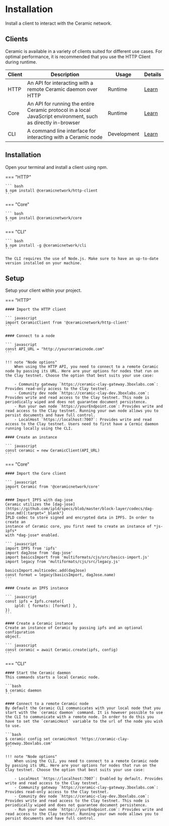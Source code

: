 # Installation
Install a client to interact with the Ceramic network.

## Clients
Ceramic is available in a variety of clients suited for different use cases. For optimal performance, it is recommended that you use the HTTP Client during runtime.

Client | Description | Usage | Details |
| ------ | ----- | ---- | --- |
| HTTP | An API for interacting with a remote Ceramic daemon over HTTP | Runtime | [Learn]() |
| Core | An API for running the entire Ceramic protocol in a local JavaScript environment, such as directly in-browser | Runtime | [Learn]() |
| CLI | A command line interface for interacting with a Ceramic node | Development | [Learn]() |

## Installation
Open your terminal and install a client using npm.

=== "HTTP"

    ``` bash
    $ npm install @ceramicnetwork/http-client
    ```

=== "Core"

    ``` bash
    $ npm install @ceramicnetwork/core
    ```

=== "CLI"

    ``` bash
    $ npm install -g @ceramicnetwork/cli
    ```

    The CLI requires the use of Node.js. Make sure to have an up-to-date version installed on your machine.

## Setup
Setup your client within your project.

=== "HTTP"

    #### Import the HTTP client

    ``` javascript
    import CeramicClient from '@ceramicnetwork/http-client'
    ```

    #### Connect to a node

    ``` javascript
    const API_URL = "http://yourceramicnode.com"
    ```
    
    !!! note "Node options"
        When using the HTTP API, you need to connect to a remote Ceramic node by passing its URL. Here are your options for nodes that run on the Clay testnet. Choose the option that best suits your use case:
        
        - Community gateway `https://ceramic-clay-gateway.3boxlabs.com`: Provides read-only access to the Clay testnet.
        - Comunity dev node `https://ceramic-clay-dev.3boxlabs.com`: Provides write and read access to the Clay testnet. This node is periodically wiped and does not guarantee document persistence.
        - Run your own node `https://yourEndpoint.com`: Provides write and read access to the Clay testnet. Running your own node allows you to persist documents and have full control.
        - LocalHost `https://localhost:7007`: Provides write and read access to the Clay testnet. Users need to first have a Cermic daemon running locally using the CLI.

    #### Create an instance

    ``` javascript
    const ceramic = new CeramicClient(API_URL)
    ```

=== "Core"

    #### Import the Core client

    ``` javascript
    import Ceramic from '@ceramicnetwork/core'
    ```

    #### Import IPFS with dag-jose
    Ceramic utilizes the [dag-jose](https://github.com/ipld/specs/blob/master/block-layer/codecs/dag-jose.md){:target="_blank"}
    IPLD codec to store signed and encrypted data in IPFS. In order to create an
    instance of Ceramic core, you first need to create an instance of *js-ipfs*
    with *dag-jose* enabled.

    ``` javascript
    import IPFS from 'ipfs'
    import dagJose from 'dag-jose'
    import basicsImport from 'multiformats/cjs/src/basics-import.js'
    import legacy from 'multiformats/cjs/src/legacy.js'

    basicsImport.multicodec.add(dagJose)
    const format = legacy(basicsImport, dagJose.name)
    ```

    #### Create an IPFS instance

    ``` javascript
    const ipfs = Ipfs.create({
        ipld: { formats: [format] },
    })
    ```

    #### Create a Ceramic instance
    Create an instance of Ceramic by passing ipfs and an optional configuration
    object.

    ``` javascript
    const ceramic = await Ceramic.create(ipfs, config)
    ```

=== "CLI"

    #### Start the Ceramic daemon
    This commands starts a local Ceramic node.

    ```bash
    $ ceramic daemon
    ```

    #### Connect to a remote Ceramic node
    By default the Ceramic CLI communicates with your local node that you start with the `ceramic daemon` command. It is however possible to use the CLI to communicate with a remote node. In order to do this you have to set the `ceramicHost` variable to the url of the node you wish to use.

    ```bash
    $ ceramic config set ceramicHost 'https://ceramic-clay-gateway.3boxlabs.com'
    ```

    !!! note "Node options"
        When using the CLI, you need to connect to a remote Ceramic node by passing its URL. Here are your options for nodes that run on the Clay testnet. Choose the option that best suits your use case:
        
        - LocalHost `https://localhost:7007`: Enabled by default. Provides write and read access to the Clay testnet.
        - Community gateway `https://ceramic-clay-gateway.3boxlabs.com`: Provides read-only access to the Clay testnet.
        - Comunity dev node `https://ceramic-clay-dev.3boxlabs.com`: Provides write and read access to the Clay testnet. This node is periodically wiped and does not guarantee document persistence.
        - Run your own node `https://yourEndpoint.com`: Provides write and read access to the Clay testnet. Running your own node allows you to persist documents and have full control.

</br>
</br>
</br>
